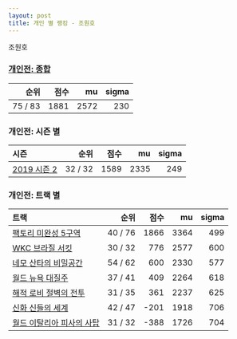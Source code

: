 ```yaml
---
layout: post
title: 개인 별 랭킹 - 조원호
---
```


조원호

### [개인전: 종합](../singles-full)

| 순위 | 점수 | mu | sigma |
|---:|---:|---:|---:|
| 75 / 83 | 1881 | 2572 | 230 |

### 개인전: 시즌 별

| 시즌 | 순위 | 점수 | mu | sigma |
|:---|---:|---:|---:|---:|
| [2019 시즌 2](../singles-s2019_2) | 32 / 32 | 1589 | 2335 | 249 |

### 개인전: 트랙 별

| 트랙 | 순위 | 점수 | mu | sigma |
|:---|---:|---:|---:|---:|
| [팩토리 미완성 5구역](../district5) | 40 / 76 | 1866 | 3364 | 499 |
| [WKC 브라질 서킷](../brazil) | 30 / 32 | 776 | 2577 | 600 |
| [네모 산타의 비밀공간](../santa) | 54 / 62 | 600 | 2330 | 577 |
| [월드 뉴욕 대질주](../newyork) | 37 / 41 | 409 | 2264 | 618 |
| [해적 로비 절벽의 전투](../lobby) | 31 / 35 | 361 | 2237 | 625 |
| [신화 신들의 세계](../shinsegye) | 42 / 47 | -201 | 1918 | 706 |
| [월드 이탈리아 피사의 사탑](../pizza) | 31 / 32 | -388 | 1726 | 704 |
